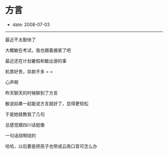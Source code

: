 # 方言

- date: 2008-07-03

--------------------------


最近不太勤快了

大概敏在考试，我也跟着绷紧了吧

最近还在计划暑假和敏出游的事

机票好贵，存款不多 = =

心声啊

昨天聊天的时候聊到了方言

敏说如果一起能说方言就好了，显得更轻松

于是她就教我了几句

总感觉跟四川话挺像

一句话绕啊绕的

哈哈，以后要是把孩子也带成云南口音可怎么办
